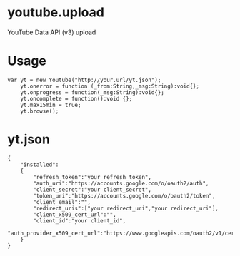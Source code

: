 # youtube.upload
YouTube Data API (v3) upload

# Usage  
    
    var yt = new Youtube("http://your.url/yt.json");
        yt.onerror = function (_from:String,_msg:String):void{};
        yt.onprogress = function(_msg:String):void{};
        yt.oncomplete = function():void {};
        yt.max15min = true;
        yt.browse();
        
# yt.json

    {
        "installed":
        {
            "refresh_token":"your refresh_token",
            "auth_uri":"https://accounts.google.com/o/oauth2/auth",
            "client_secret":"your client_secret",
            "token_uri":"https://accounts.google.com/o/oauth2/token",
            "client_email":"",
            "redirect_uris":["your redirect_uri","your redirect_uri"],
            "client_x509_cert_url":"",
            "client_id":"your client_id",
            "auth_provider_x509_cert_url":"https://www.googleapis.com/oauth2/v1/certs"
        }
    }

